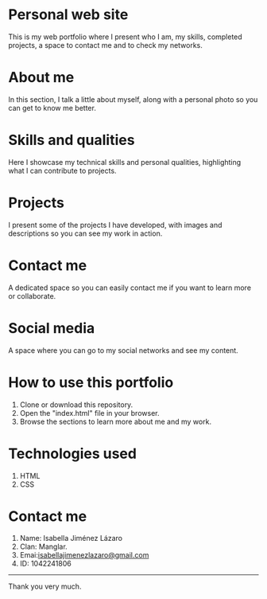 # Personal web site
This is my web portfolio where I present who I am, my skills, completed projects, a space to contact me and to check my networks.

# About me
In this section, I talk a little about myself, along with a personal photo so you can get to know me better.

# Skills and qualities
Here I showcase my technical skills and personal qualities, highlighting what I can contribute to projects.

# Projects
I present some of the projects I have developed, with images and descriptions so you can see my work in action.

# Contact me
A dedicated space so you can easily contact me if you want to learn more or collaborate.

# Social media
A space where you can go to my social networks and see my content.


# How to use this portfolio

1. Clone or download this repository.
2. Open the "index.html" file in your browser.
3. Browse the sections to learn more about me and my work.

# Technologies used
1. HTML
2. CSS


# Contact me
1. Name: Isabella Jiménez Lázaro
2. Clan: Manglar.
3. Emai:isabellajimenezlazaro@gmail.com
4. ID: 1042241806

----------------------------------------
Thank you very much.
